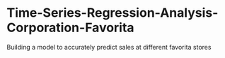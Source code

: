 # Time-Series-Regression-Analysis-Corporation-Favorita
Building a model to accurately predict sales at different favorita stores
